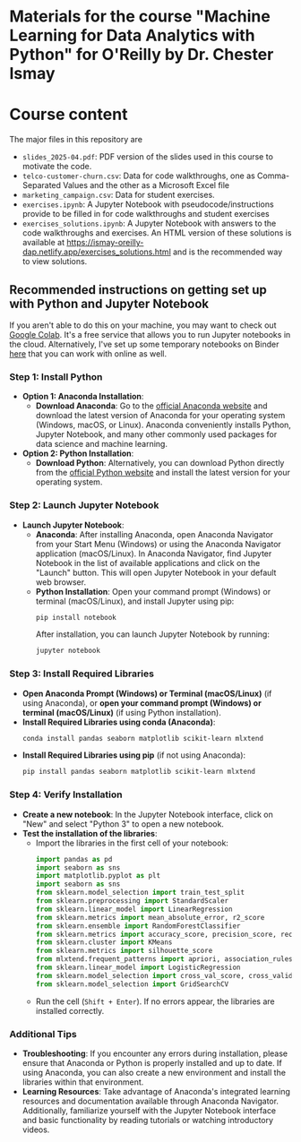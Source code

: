 # Materials for the course "Machine Learning for Data Analytics with Python" for O'Reilly by Dr. Chester Ismay

# Course content

The major files in this repository are
- `slides_2025-04.pdf`: PDF version of the slides used in this course to motivate the code.
- `telco-customer-churn.csv`: Data for code walkthroughs, one as Comma-Separated Values and the other as a Microsoft Excel file
- `marketing_campaign.csv`: Data for student exercises.
- `exercises.ipynb`: A Jupyter Notebook with pseudocode/instructions provide to be filled in for code walkthroughs and student exercises
- `exercises_solutions.ipynb`: A Jupyter Notebook with answers to the code walkthroughs and exercises. An HTML version of these solutions is available at https://ismay-oreilly-dap.netlify.app/exercises_solutions.html and is the recommended way to view solutions.

## Recommended instructions on getting set up with Python and Jupyter Notebook

If you aren't able to do this on your machine, you may want to check out [Google Colab](https://colab.research.google.com/). 
It's a free service that allows you to run Jupyter notebooks in the cloud. 
Alternatively, I've set up some temporary notebooks on Binder [here](https://mybinder.org/v2/gh/ismayc/oreilly-data-analysis-with-python/HEAD?urlpath=%2Fdoc%2Ftree%2Fexercises.ipynb) that you can work with online as well.

### Step 1: Install Python
- **Option 1: Anaconda Installation**:
  - **Download Anaconda**: Go to the [official Anaconda website](https://www.anaconda.com/products/distribution) and download the latest version of Anaconda for your operating system (Windows, macOS, or Linux). Anaconda conveniently installs Python, Jupyter Notebook, and many other commonly used packages for data science and machine learning.
- **Option 2: Python Installation**:
  - **Download Python**: Alternatively, you can download Python directly from the [official Python website](https://www.python.org/downloads/) and install the latest version for your operating system.

### Step 2: Launch Jupyter Notebook
- **Launch Jupyter Notebook**:
  - **Anaconda**: After installing Anaconda, open Anaconda Navigator from your Start Menu (Windows) or using the Anaconda Navigator application (macOS/Linux). In Anaconda Navigator, find Jupyter Notebook in the list of available applications and click on the "Launch" button. This will open Jupyter Notebook in your default web browser.
  - **Python Installation**: Open your command prompt (Windows) or terminal (macOS/Linux), and install Jupyter using pip:
    ```bash
    pip install notebook
    ```
    After installation, you can launch Jupyter Notebook by running:
    ```bash
    jupyter notebook
    ```

### Step 3: Install Required Libraries
- **Open Anaconda Prompt (Windows) or Terminal (macOS/Linux)** (if using Anaconda), or **open your command prompt (Windows) or terminal (macOS/Linux)** (if using Python installation).
- **Install Required Libraries using conda (Anaconda)**:
  ```bash
  conda install pandas seaborn matplotlib scikit-learn mlxtend
  ```
- **Install Required Libraries using pip** (if not using Anaconda):
  ```bash
  pip install pandas seaborn matplotlib scikit-learn mlxtend
  ```

### Step 4: Verify Installation
- **Create a new notebook**: In the Jupyter Notebook interface, click on "New" and select "Python 3" to open a new notebook.
- **Test the installation of the libraries**:
  - Import the libraries in the first cell of your notebook:
    ```python
    import pandas as pd
    import seaborn as sns
    import matplotlib.pyplot as plt
    import seaborn as sns
    from sklearn.model_selection import train_test_split
    from sklearn.preprocessing import StandardScaler
    from sklearn.linear_model import LinearRegression
    from sklearn.metrics import mean_absolute_error, r2_score
    from sklearn.ensemble import RandomForestClassifier
    from sklearn.metrics import accuracy_score, precision_score, recall_score, confusion_matrix
    from sklearn.cluster import KMeans
    from sklearn.metrics import silhouette_score
    from mlxtend.frequent_patterns import apriori, association_rules
    from sklearn.linear_model import LogisticRegression
    from sklearn.model_selection import cross_val_score, cross_validate
    from sklearn.model_selection import GridSearchCV
    ```
  - Run the cell (`Shift + Enter`). If no errors appear, the libraries are installed correctly.

### Additional Tips
- **Troubleshooting**: If you encounter any errors during installation, please ensure that Anaconda or Python is properly installed and up to date. If using Anaconda, you can also create a new environment and install the libraries within that environment.
- **Learning Resources**: Take advantage of Anaconda's integrated learning resources and documentation available through Anaconda Navigator. Additionally, familiarize yourself with the Jupyter Notebook interface and basic functionality by reading tutorials or watching introductory videos.
